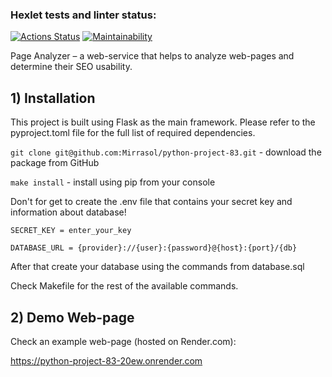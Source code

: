 ### Hexlet tests and linter status:
[![Actions Status](https://github.com/Mirrasol/python-project-83/actions/workflows/hexlet-check.yml/badge.svg)](https://github.com/Mirrasol/python-project-83/actions)
[![Maintainability](https://api.codeclimate.com/v1/badges/03255ed191683d44ec3b/maintainability)](https://codeclimate.com/github/Mirrasol/python-project-83/maintainability)

Page Analyzer – a web-service that helps to analyze web-pages and determine their SEO usability.


## 1) Installation

This project is built using Flask as the main framework. Please refer to the pyproject.toml file for the full list of required dependencies.

`git clone git@github.com:Mirrasol/python-project-83.git` - download the package from GitHub

`make install` - install using pip from your console


Don't for get to create the .env file that contains your secret key and information about database!

`SECRET_KEY = enter_your_key`

`DATABASE_URL = {provider}://{user}:{password}@{host}:{port}/{db}`

After that create your database using the commands from database.sql

Check Makefile for the rest of the available commands.


## 2) Demo Web-page

Check an example web-page (hosted on Render.com):

https://python-project-83-20ew.onrender.com
